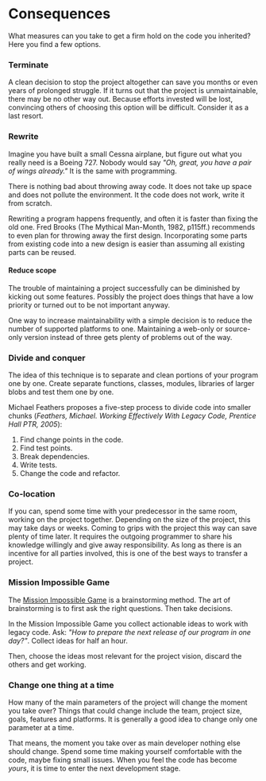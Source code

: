 # Consequences

What measures can you take to get a firm hold on the code you inherited? Here you find a few options.

### Terminate
A clean decision to stop the project altogether can save you months or even years of prolonged struggle. If it turns out that the project is unmaintainable, there may be no other way out. Because efforts invested will be lost, convincing others of choosing this option will be difficult. Consider it as a last resort.

### Rewrite
Imagine you have built a small Cessna airplane, but figure out what you really need is a Boeing 727. Nobody would say *"Oh, great, you have a pair of wings already."* It is the same with programming.

There is nothing bad about throwing away code. It does not take up space and does not pollute the environment. It the code does not work, write it from scratch.

Rewriting a program happens frequently, and often it is faster than fixing the old one. Fred Brooks (The Mythical Man-Month, 1982, p115ff.) recommends to even plan for throwing away the first design. Incorporating some parts from existing code into a new design is easier than assuming all existing parts can be reused.

#### Reduce scope
The trouble of maintaining a project successfully can be diminished by kicking out some features. Possibly the project does things that have a low priority or turned out to be not important anyway.

One way to increase maintainability with a simple decision is to reduce the number of supported platforms to one. Maintaining a web-only or source-only version instead of three gets plenty of problems out of the way.

### Divide and conquer
The idea of this technique is to separate and clean portions of your program one by one. Create separate functions, classes, modules, libraries of larger blobs and test them one by one.

Michael Feathers proposes a five-step process to divide code into smaller chunks (*Feathers, Michael. Working Effectively With Legacy Code, Prentice Hall PTR, 2005*):

1. Find change points in the code.
2. Find test points.
3. Break dependencies.
4. Write tests.
5. Change the code and refactor.

### Co-location
If you can, spend some time with your predecessor in the same room, working on the project together. Depending on the size of the project, this may take days or weeks. Coming to grips with the project this way can save plenty of time later. It requires the outgoing programmer to share his knowledge willingly and give away responsibility. As long as there is an incentive for all parties involved, this is one of the best ways to transfer a project.

### Mission Impossible Game
The [Mission Impossible Game](http://www.gamestorming.com/games-for-design/mission-impossible/) is a brainstorming method. The art of brainstorming is to first ask the right questions. Then take decisions.

In the Mission Impossible Game you collect actionable ideas to work with legacy code. Ask: *"How to prepare the next release of our program in one day?"*. Collect ideas for half an hour.

Then, choose the ideas most relevant for the project vision, discard the others and get working.

### Change one thing at a time
How many of the main parameters of the project will change the moment you take over? Things that could change include the team, project size, goals, features and platforms. It is generally a good idea to change only one parameter at a time.

That means, the moment you take over as main developer nothing else should change. Spend some time making yourself comfortable with the code, maybe fixing small issues. When you feel the code has become *yours*, it is time to enter the next development stage.

